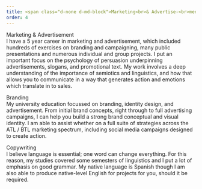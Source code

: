 ```yaml
---
title: <span class="d-none d-md-block">Marketing<br>& Advertise-<br>ment</span><span class="d-block d-md-none">Marketing<br>& Advertisement</span>
order: 4
---
```


<p><span class="font-light">Marketing & Advertisement</span><br>I have a 5 year career in marketing and advertisement, which included hundreds of exercises on branding and campaigning, many public presentations and numerous individual and group projects. I put an important focus on the psychology of persuasion underpinning advertisements, slogans, and promotional text. My work involves a deep understanding of the importance of semiotics and linguistics, and how that allows you to communicate in a way that generates action and emotions which translate in to sales.</p>

<p><span class="font-light">Branding</span><br>My university education focussed on branding, identity design, and advertisement. From initial brand concepts, right through to full advertising campaigns, I can help you build a strong brand conceptual and visual identity. I am able to assist whether on a full suite of strategies across the ATL / BTL marketing spectrum, including social media campaigns designed to create action.</p><!--Branding is a branch of marketing, as well as advertisement is.-->

<p><span class="font-light">Copywriting</span><br>I believe language is essential; one word can change everything. For this reason, my studies covered some semesters of linguistics and I put a lot of emphasis on good grammar. My native language is Spanish though I am also able to produce native-level English for projects for you, should it be required.</p>